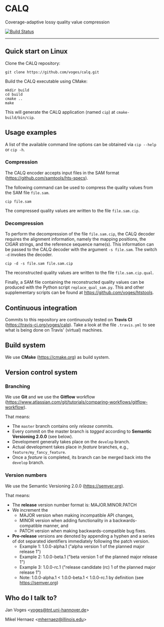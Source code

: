 # CALQ

Coverage-adaptive lossy quality value compression

[![Build Status](https://travis-ci.org/voges/calq.svg?branch=master)](https://travis-ci.org/voges/calq)

---

## Quick start on Linux

Clone the CALQ repository:

    git clone https://github.com/voges/calq.git

Build the CALQ executable using CMake:

    mkdir build
    cd build
    cmake ..
    make

This will generate the CALQ application (named ``cip``) at ``cmake-build/bin/cip``.

## Usage examples

A list of the available command line options can be obtained via ``cip --help`` or ``cip -h``.

### Compression

The CALQ encoder accepts input files in the SAM format (https://github.com/samtools/hts-specs).

The following command can be used to compress the quality values from the SAM file ``file.sam``.

    cip file.sam

The compressed quality values are written to the file ``file.sam.cip``.

### Decompression

To perform the decompression of the file ``file.sam.cip``, the CALQ decoder requires the alignment information, namely the mapping positions, the CIGAR strings, and the reference sequence name(s). This information can be passed to the CALQ decoder with the argument ``-s file.sam``. The switch ``-d`` invokes the decoder.

    cip -d -s file.sam file.sam.cip

The reconstructed quality values are written to the file ``file.sam.cip.qual``.

Finally, a SAM file containing the reconstructed quality values can be produced with the Python script ``replace_qual_sam.py``. This and other supplementary scripts can be found at https://github.com/voges/htstools.

## Continuous integration

Commits to this repository are continuously tested on **Travis CI** (https://travis-ci.org/voges/calq). Take a look at the file ``.travis.yml`` to see what is being done on Travis' (virtual) machines.

## Build system

We use **CMake** (https://cmake.org) as build system.

## Version control system

### Branching

We use **Git** and we use the **Gitflow** workflow (https://www.atlassian.com/git/tutorials/comparing-workflows/gitflow-workflow).

That means:

* The ``master`` branch contains only *release* commits.
* Every commit on the master branch is *tagged* according to **Semantic Versioning 2.0.0** (see below).
* Development generally takes place on the ``develop`` branch.
* Actual development takes place in *feature* branches, e.g., ``feature/my_fancy_feature``.
* Once a *feature* is completed, its branch can be merged back into the ``develop`` branch.

### Version numbers

We use the Semantic Versioning 2.0.0 (https://semver.org).

That means:

* The **release** version number format is: MAJOR.MINOR.PATCH
* We increment the
  * MAJOR version when making incompatible API changes,
  * MINOR version when adding functionality in a backwards-compatible manner, and
  * PATCH version when making backwards-compatible bug fixes.
* **Pre-release** versions are denoted by appending a hyphen and a series of dot separated identifiers immediately following the patch version.
  * Example 1: 1.0.0-alpha.1 ("alpha version 1 of the planned major release 1")
  * Example 2: 1.0.0-beta.1 ("beta version 1 of the planned major release 1")
  * Example 3: 1.0.0-rc.1 ("release candidate (rc) 1 of the planned major release 1")
  * Note: 1.0.0-alpha.1 < 1.0.0-beta.1 < 1.0.0-rc.1 by definition (see https://semver.org)

## Who do I talk to?

Jan Voges <[voges@tnt.uni-hannover.de](mailto:voges@tnt.uni-hannover.de)>

Mikel Hernaez <[mhernaez@illinois.edu](mailto:mhernaez@illinois.edu)>
